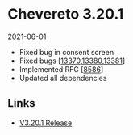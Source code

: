 # Chevereto 3.20.1

2021-06-01

- Fixed bug in consent screen
- Fixed bugs [[13370](https://chevereto.com/community/threads/13370/),[13380](https://chevereto.com/community/threads/13380/),[13381](https://chevereto.com/community/threads/13381/)]
- Implemented RFC [[8586](https://chevereto.com/community/threads/8586/)]
- Updated all dependencies

## Links

- [V3.20.1 Release](https://chevereto.com/community/threads/chevereto-v3-20-1.13399/)
